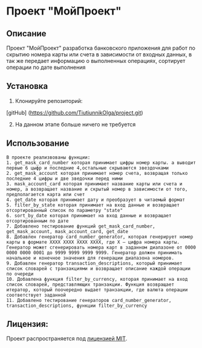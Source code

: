 # Проект "МойПроект"

## Описание

Проект "МойПроект" разработка банковского приложения для работ по скрытию номера карты или счета в зависимости от входных данных, в так же передает информацию о выполненных операциях, сортирует операции по дате выполнения

## Установка

1. Клонируйте репозиторий:

[gitHub] (https://github.com/TiutiunnikOlga/project.git)

2. На данном этапе больше ничего не требуется

## Использование
```
В проекте реализвованы функции:
1. get_mask_card_number которая принимает цифры номер карты. а выводит первые 6 цыфр и последние 4,остальные скрываются звездочками
2. get_mask_account которая принимает номер счета, возвращая только последние 4 цифры и две зведочки перед ними
3. mask_account_card которая принимает название карты или счета и номер, а возвращает название и скрытый номер в зависимости от того, предполагается карта или счет
4. get_date которая принимает дату и преобразует в читаемый формат
5. filter_by_state которая принимает на вход данные и возвращает отсортированный список по параметру "state"
6. sort_by_date которая принимает на вход данные и возвращает отсортированным по дате
7. Добавлено тестирование функций get_mask_card_number, get_mask_account, mask_account_card, get_date
8. Добавлен генератор card_number_generator, которая генерирует номер карты в формате XXXX XXXX XXXX XXXX, где X — цифра номера карты. Генератор может сгенерировать номера карт в заданном диапазоне от 0000 0000 0000 0001 до 9999 9999 9999 9999. Генератор должен принимать начальное и конечное значения для генерации диапазона номеров.
9. Добавлен генератор transaction_descriptions, который принимает список словарей с транзакциями и возвращает описание каждой операции по очереди
10. Добавлена функция filter_by_currency, которая принимает на вход список словарей, представляющих транзакции. Функция возвращает итератор, который поочередно выдает транзакции, где валюта операции соответствует заданной
11. Добавлено тестирование генераторов card_number_generator, transaction_descriptions, функции filter_by_currency
```

## Лицензия:

Проект распространяется под [лицензией MIT](LICENSE).